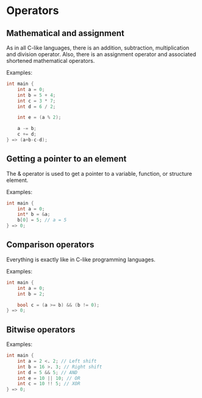 # Operators

## Mathematical and assignment

As in all C-like languages, there is an addition, subtraction, multiplication and division operator.
Also, there is an assignment operator and associated shortened mathematical operators.

Examples:
```d
int main {
    int a = 0;
    int b = 5 + 4;
    int c = 3 * 7;
    int d = 6 / 2;

    int e = (a % 2);

    a -= b;
    c += d;
} => (a+b-c-d);
```

## Getting a pointer to an element

The & operator is used to get a pointer to a variable, function, or structure element.

Examples:
```d
int main {
    int a = 0;
    int* b = &a;
    b[0] = 5; // a = 5
} => 0;
```

## Comparison operators

Everything is exactly like in C-like programming languages.

Examples:
```d
int main {
    int a = 0;
    int b = 2;

    bool c = (a >= b) && (b != 0);
} => 0;
```


## Bitwise operators

Examples:
```d
int main {
    int a = 2 <. 2; // Left shift
    int b = 16 >. 3; // Right shift
    int d = 5 && 5; // AND
    int e = 10 || 10; // OR
    int c = 10 !! 5; // XOR
} => 0;
```
